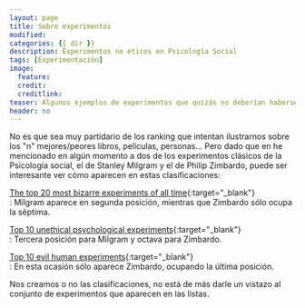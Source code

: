 ```yaml
---
layout: page
title: Sobre experimentos
modified:
categories: {{ dir }}
description: Experimentos no éticos en Psicología Social
tags: [Experimentación]
image:
  feature:
  credit:
  creditlink:
teaser: Algunos ejemplos de experimentos que quizás no deberían haberse realizado.
header: no
---
```


No es que sea muy partidario de los ranking que intentan ilustrarnos sobre los "n" mejores/peores libros, películas, personas... Pero dado que en he mencionado en algún momento a dos de los experimentos clásicos de la Psicología social, el de Stanley Milgram y el de Philip Zimbardo, puede ser interesante ver cómo aparecen en estas clasificaciones:

[The top 20 most bizarre experiments of all time](http://www.museumofhoaxes.com/hoax/top/experiments/P0 "Bizarre experiments"){:target="_blank"}  
:  Milgram aparece en segunda posición, mientras que Zimbardo sólo ocupa la séptima.

[Top 10 unethical psychological experiments](http://listverse.com/2008/09/07/top-10-unethical-psychological-experiments/ "Top 10 unethical psychological experiments"){:target="_blank"}  
:  Tercera posición para Milgram y octava para Zimbardo.

[Top 10 evil human experiments](http://listverse.com/2008/03/14/top-10-evil-human-experiments/ "Top 10 evil human experiments"){:target="_blank"}  
:  En esta ocasión sólo aparece Zimbardo, ocupando la última posición.


Nos creamos o no las clasificaciones, no está de más darle un vistazo al conjunto de experimentos que aparecen en las listas.
